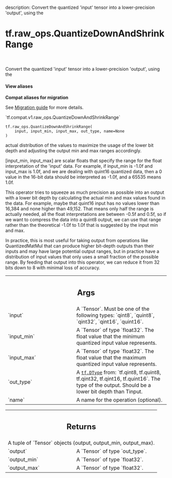 description: Convert the quantized 'input' tensor into a lower-precision 'output', using the

<div itemscope itemtype="http://developers.google.com/ReferenceObject">
<meta itemprop="name" content="tf.raw_ops.QuantizeDownAndShrinkRange" />
<meta itemprop="path" content="Stable" />
</div>

# tf.raw_ops.QuantizeDownAndShrinkRange

<!-- Insert buttons and diff -->

<table class="tfo-notebook-buttons tfo-api nocontent" align="left">

</table>



Convert the quantized 'input' tensor into a lower-precision 'output', using the

<section class="expandable">
  <h4 class="showalways">View aliases</h4>
  <p>
<b>Compat aliases for migration</b>
<p>See
<a href="https://www.tensorflow.org/guide/migrate">Migration guide</a> for
more details.</p>
<p>`tf.compat.v1.raw_ops.QuantizeDownAndShrinkRange`</p>
</p>
</section>

<pre class="devsite-click-to-copy prettyprint lang-py tfo-signature-link">
<code>tf.raw_ops.QuantizeDownAndShrinkRange(
    input, input_min, input_max, out_type, name=None
)
</code></pre>



<!-- Placeholder for "Used in" -->

actual distribution of the values to maximize the usage of the lower bit depth
and adjusting the output min and max ranges accordingly.

[input_min, input_max] are scalar floats that specify the range for the float
interpretation of the 'input' data. For example, if input_min is -1.0f and
input_max is 1.0f, and we are dealing with quint16 quantized data, then a 0
value in the 16-bit data should be interpreted as -1.0f, and a 65535 means 1.0f.

This operator tries to squeeze as much precision as possible into an output with
a lower bit depth by calculating the actual min and max values found in the
data. For example, maybe that quint16 input has no values lower than 16,384 and
none higher than 49,152. That means only half the range is actually needed, all
the float interpretations are between -0.5f and 0.5f, so if we want to compress
the data into a quint8 output, we can use that range rather than the theoretical
-1.0f to 1.0f that is suggested by the input min and max.

In practice, this is most useful for taking output from operations like
QuantizedMatMul that can produce higher bit-depth outputs than their inputs and
may have large potential output ranges, but in practice have a distribution of
input values that only uses a small fraction of the possible range. By feeding
that output into this operator, we can reduce it from 32 bits down to 8 with
minimal loss of accuracy.

<!-- Tabular view -->
 <table class="responsive fixed orange">
<colgroup><col width="214px"><col></colgroup>
<tr><th colspan="2"><h2 class="add-link">Args</h2></th></tr>

<tr>
<td>
`input`
</td>
<td>
A `Tensor`. Must be one of the following types: `qint8`, `quint8`, `qint32`, `qint16`, `quint16`.
</td>
</tr><tr>
<td>
`input_min`
</td>
<td>
A `Tensor` of type `float32`.
The float value that the minimum quantized input value represents.
</td>
</tr><tr>
<td>
`input_max`
</td>
<td>
A `Tensor` of type `float32`.
The float value that the maximum quantized input value represents.
</td>
</tr><tr>
<td>
`out_type`
</td>
<td>
A <a href="../../tf/dtypes/DType.md"><code>tf.DType</code></a> from: `tf.qint8, tf.quint8, tf.qint32, tf.qint16, tf.quint16`.
The type of the output. Should be a lower bit depth than Tinput.
</td>
</tr><tr>
<td>
`name`
</td>
<td>
A name for the operation (optional).
</td>
</tr>
</table>



<!-- Tabular view -->
 <table class="responsive fixed orange">
<colgroup><col width="214px"><col></colgroup>
<tr><th colspan="2"><h2 class="add-link">Returns</h2></th></tr>
<tr class="alt">
<td colspan="2">
A tuple of `Tensor` objects (output, output_min, output_max).
</td>
</tr>
<tr>
<td>
`output`
</td>
<td>
A `Tensor` of type `out_type`.
</td>
</tr><tr>
<td>
`output_min`
</td>
<td>
A `Tensor` of type `float32`.
</td>
</tr><tr>
<td>
`output_max`
</td>
<td>
A `Tensor` of type `float32`.
</td>
</tr>
</table>

